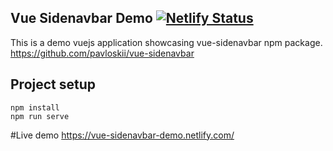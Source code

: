 ## Vue Sidenavbar Demo [![Netlify Status](https://api.netlify.com/api/v1/badges/65cacb6d-5ea3-4e3f-9b87-e7031c01a95a/deploy-status)](https://app.netlify.com/sites/vue-sidenavbar-demo/deploys)

This is a demo vuejs application showcasing vue-sidenavbar npm package.
https://github.com/pavloskii/vue-sidenavbar

## Project setup

```
npm install
npm run serve
```

#Live demo
https://vue-sidenavbar-demo.netlify.com/
